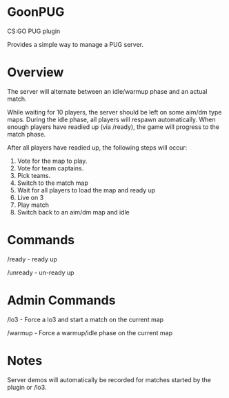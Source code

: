GoonPUG
=======
CS:GO PUG plugin

Provides a simple way to manage a PUG server.


Overview
========
The server will alternate between an idle/warmup phase and an actual match.

While waiting for 10 players, the server should be left on some aim/dm type
maps. During the idle phase, all players will respawn automatically. When
enough players have readied up (via /ready), the game will progress to the
match phase.

After all players have readied up, the following steps will occur:
1. Vote for the map to play.
2. Vote for team captains.
3. Pick teams.
4. Switch to the match map
5. Wait for all players to load the map and ready up
6. Live on 3
7. Play match
8. Switch back to an aim/dm map and idle


Commands
========
/ready - ready up

/unready - un-ready up


Admin Commands
==============
/lo3 - Force a lo3 and start a match on the current map

/warmup - Force a warmup/idle phase on the current map


Notes
=====
Server demos will automatically be recorded for matches started by the plugin
or /lo3.
